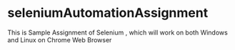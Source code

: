 # seleniumAutomationAssignment
This is Sample Assignment of Selenium , which will work on both Windows and Linux on Chrome Web Browser
